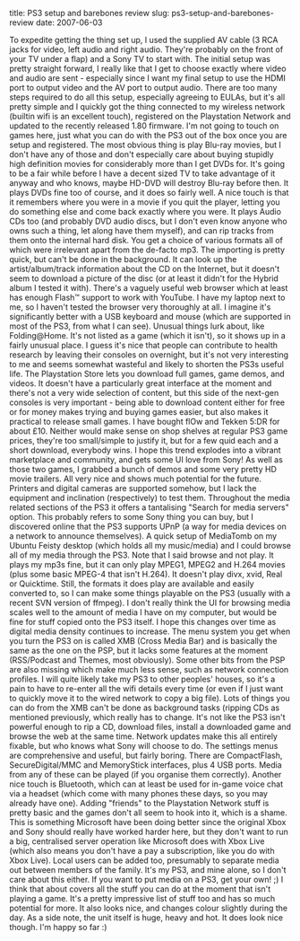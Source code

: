 title: PS3 setup and barebones review
slug: ps3-setup-and-barebones-review
date: 2007-06-03


To expedite getting the thing set up, I used the supplied AV cable (3 RCA jacks for video, left audio and right audio. They're probably on the front of your TV under a flap) and a Sony TV to start with.
The initial setup was pretty straight forward, I really like that I get to choose exactly where video and audio are sent - especially since I want my final setup to use the HDMI port to output video and the AV port to output audio. There are too many steps required to do all this setup, especially agreeing to EULAs, but it's all pretty simple and I quickly got the thing connected to my wireless network (builtin wifi is an excellent touch), registered on the Playstation Network and updated to the recently released 1.80 firmware.
I'm not going to touch on games here, just what you can do with the PS3 out of the box once you are setup and registered.
The most obvious thing is play Blu-ray movies, but I don't have any of those and don't especially care about buying stupidly high definition movies for considerably more than I get DVDs for. It's going to be a fair while before I have a decent sized TV to take advantage of it anyway and who knows, maybe HD-DVD will destroy Blu-ray before then. It plays DVDs fine too of course, and it does so fairly well. A nice touch is that it remembers where you were in a movie if you quit the player, letting you do something else and come back exactly where you were.
It plays Audio CDs too (and probably DVD audio discs, but I don't even know anyone who owns such a thing, let along have them myself), and can rip tracks from them onto the internal hard disk. You get a choice of various formats all of which were irrelevant apart from the de-facto mp3. The importing is pretty quick, but can't be done in the background. It can look up the artist/album/track information about the CD on the Internet, but it doesn't seem to download a picture of the disc (or at least it didn't for the Hybrid album I tested it with).
There's a vaguely useful web browser which at least has enough Flash™ support to work with YouTube. I have my laptop next to me, so I haven't tested the browser very thoroughly at all. I imagine it's significantly better with a USB keyboard and mouse (which are supported in most of the PS3, from what I can see).
Unusual things lurk about, like Folding@Home. It's not listed as a game (which it isn't), so it shows up in a fairly unusual place. I guess it's nice that people can contribute to health research by leaving their consoles on overnight, but it's not very interesting to me and seems somewhat wasteful and likely to shorten the PS3s useful life.
The Playstation Store lets you download full games, game demos, and videos. It doesn't have a particularly great interface at the moment and there's not a very wide selection of content, but this side of the next-gen consoles is very important - being able to download content either for free or for money makes trying and buying games easier, but also makes it practical to release small games. I have bought flOw and Tekken 5:DR for about £10. Neither would make sense on shop shelves at regular PS3 game prices, they're too small/simple to justify it, but for a few quid each and a short download, everybody wins. I hope this trend explodes into a vibrant marketplace and community, and gets some UI love from Sony!
As well as those two games, I grabbed a bunch of demos and some very pretty HD movie trailers. All very nice and shows much potential for the future.
Printers and digital cameras are supported somehow, but I lack the equipment and inclination (respectively) to test them.
Throughout the media related sections of the PS3 it offers a tantalising "Search for media servers" option. This probably refers to some Sony thing you can buy, but I discovered online that the PS3 supports UPnP (a way for media devices on a network to announce themselves). A quick setup of MediaTomb on my Ubuntu Feisty desktop (which holds all my music/media) and I could browse all of my media through the PS3. Note that I said browse and not play. It plays my mp3s fine, but it can only play MPEG1, MPEG2 and H.264 movies (plus some basic MPEG-4 that isn't H.264). It doesn't play divx, xvid, Real or Quicktime. Still, the formats it does play are available and easily converted to, so I can make some things playable on the PS3 (usually with a recent SVN version of ffmpeg).
I don't really think the UI for browsing media scales well to the amount of media I have on my computer, but would be fine for stuff copied onto the PS3 itself. I hope this changes over time as digital media density continues to increase.
The menu system you get when you turn the PS3 on is called XMB (Cross Media Bar) and is basically the same as the one on the PSP, but it lacks some features at the moment (RSS/Podcast and Themes, most obviously). Some other bits from the PSP are also missing which make much less sense, such as network connection profiles. I will quite likely take my PS3 to other peoples' houses, so it's a pain to have to re-enter all the wifi details every time (or even if I just want to quickly move it to the wired network to copy a big file). Lots of things you can do from the XMB can't be done as background tasks (ripping CDs as mentioned previously, which really has to change. It's not like the PS3 isn't powerful enough to rip a CD, download files, install a downloaded game and browse the web at the same time. Network updates make this all entirely fixable, but who knows what Sony will choose to do.
The settings menus are comprehensive and useful, but fairly boring. There are CompactFlash, SecureDigital/MMC and MemoryStick interfaces, plus 4 USB ports. Media from any of these can be played (if you organise them correctly). Another nice touch is Bluetooth, which can at least be used for in-game voice chat via a headset (which come with many phones these days, so you may already have one).
Adding "friends" to the Playstation Network stuff is pretty basic and the games don't all seem to hook into it, which is a shame. This is something Microsoft have been doing better since the original Xbox and Sony should really have worked harder here, but they don't want to run a big, centralised server operation like Microsoft does with Xbox Live (which also means you don't have a pay a subscription, like you do with Xbox Live).
Local users can be added too, presumably to separate media out between members of the family. It's my PS3, and mine alone, so I don't care about this either. If you want to put media on a PS3, get your own! ;)
I think that about covers all the stuff you can do at the moment that isn't playing a game. It's a pretty impressive list of stuff too and has so much potential for more. It also looks nice, and changes colour slightly during the day.
As a side note, the unit itself is huge, heavy and hot. It does look nice though.
I'm happy so far :)
